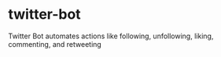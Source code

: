 # twitter-bot
Twitter Bot automates actions like following, unfollowing, liking, commenting, and retweeting

